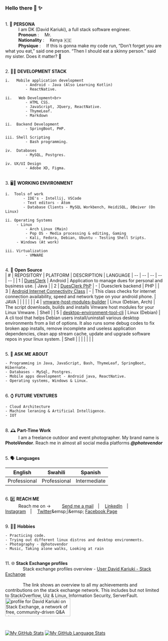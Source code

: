 ### Hello there 👋 ✨ 

<br>1.  🧑 **PERSONA**<br>
&emsp;&emsp;&emsp;I am DK (David Kariuki), a full stack software engineer.<br>
&emsp;&emsp;&emsp;**Pronoun** : &emsp;Mr.<br>
&emsp;&emsp;&emsp;**Nationality** : &emsp;Kenya 🇰🇪<br>
&emsp;&emsp;&emsp;**Physique** : &emsp;If this is gonna make my code run, “Don’t forget you are what you eat,” said one person. “Then I should eat a skinny person.” said my sister. Does it matter? 🤣<br>

<br>2.  🧑‍💼 **DEVELOPMENT STACK**<br>

    i.   Mobile application development
             - Android - Java (Also Learning Kotlin)
             - ReactNative.
              
    ii.   Web Development<br>
             - HTML CSS. 
             - JavaScript, JQuery, ReactNative.
             - ThymeLeaf.
             - Markdown
               
    ii.  Backend Development
             - SpringBoot, PHP.
               
    iii. Shell Scripting
             - Bash programming.
    
    iv.  Databases
             - MySQL, Postgres.
             
    iv. UX/UI Design
             - Adobe XD, Figma.

<br>3.  🖥️💼 **WORKING ENVIRONMENT**<br>

    i.  Tools of work
            - IDE's - Intellij, VSCode
            - Text editors - Atom
            - Database Clients - MySQL Workbench, HeidiSQL, DBeiver (On Linux)  
    
    ii. Operating Systems
         - Linux
             - Arch Linux (Main)
             - Pop OS - Media processing & editing, Gaming
             - Kali, Fedora, Debian, Ubuntu - Testing Shell Sripts.
         - Windows (At work)
         
    iii. Virtualization
             - VMWARE


<br>4.  💬 **Open Source**<br>
| # | REPOSITORY | PLATFORM | DESCRIPTION | LANGUAGE |
-- | -- | -- | -- | -- |
| 1 | [DuesClerk](https://github.com/david-kariuki/DuesClerk) | Android | Application to manage dues for personal and business use. | Java |
| 2 | [DuesClerk PhP](https://github.com/david-kariuki/DuesClerk-Backend) | - | Duesclerk backend | PHP |
| 3 | [Android Internet Connectivity Class](https://github.com/david-kariuki/AndroidInternetConnectivity) | - | This class checks for internet connection availability, speed and network type on your android phone. | JAVA |
|  |  |  |  |
| 4 | [vmware-host-modules-builder](https://github.com/david-kariuki/vmware-host-modules-builder-cli) | Linux (Debian, Arch) | The script downloads, builds and installs Vmware host modules for your Linux Vmware. | Shell |
| 5 | [desktop-environment-tool-cli]() | Linux (Debian) | A cli tool that helps Debian users install/uninstall various desktop environments from a list of options. It also runs some debug codes to fix broken app installs, remove incomplete and useless application dependencies, clean app stream cache, update and upgrade software repos in your linux system.  | Shell |
|  | |  |  |  |



<br>5.  💬 **ASK ME ABOUT**<br>

    - Programming in Java, JavaScript, Bash, ThymeLeaf, SpringBoot, Hibernate.
    - Databases - MySql, Postgres.
    - Mobile apps development - Android java, ReactNative.
    - Operating systems, Windows & Linux.
    

<br>6.  ⌚ **FUTURE VENTURES**<br>
    
    - Cloud Architecture
    - Machine leraning & Artificial Intelligence.
    - IOT

<br>8.  🕰️ **Part-Time Work**<br>
&emsp;&emsp;&emsp;I am a freelance outdoor and event photographer. My brand name is **PhotoVendor**. Reach me in almost all social media platforms ***@photovendor***


<br>5.  🗣️ **Languages**<br>

| English | Swahili | Spanish |
-- | -- | -- |
| Professional | Professional | Intermediate |


<br>6. #️⃣ **REACH ME**<br>
&emsp;&emsp;&emsp;Reach me on -> &emsp;&emsp;
[Send me a mail](mailto:dkaris.k@gmail.com)&emsp;|&emsp;
[LinkedIn](https://www.linkedin.com/in/davidkariuki/)&emsp;|&emsp;
[Instagram](https://www.instagram.com/david_kariuki)&emsp;|&emsp;
[Twitter](https://www.twitter.com/davidkariuki_)&emsp;|&emsp;
[Facebook Page](https://www.facebook.com/dk.davidkariuki)
   

<br>9.  🤗😉 **Hobbies**<br>

    - Practicing code.
    - Trying out different linux distros and desktop environments.
    - Photography - @photovendor
    - Music, Taking alone walks, Looking at rain
    

<br>11.  🌐 **Stack Exchange profiles**<br>
&emsp;&emsp;&emsp;&emsp;Stack exchange profiles overview - [User David Kariuki - Stack Exchange](https://stackexchange.com/users/7822670/david-kariuki?tab=accounts) <br><br>
&emsp;&emsp;&emsp;&emsp;The link shows an overview to all my achievements and contributions on the stack exchange network. This includes but not limited to StackOverflow, Uiz & Linux, Information Security, ServerFault. 
<a href="https://stackexchange.com/users/7822670/david-kariuki?tab=accounts"><img src="https://stackexchange.com/users/flair/7822670.png" width="208" height="58" alt="profile for David Kariuki on Stack Exchange, a network of free, community-driven Q&amp;A sites" title="profile for David Kariuki on Stack Exchange, a network of free, community-driven Q&amp;A sites"></a>

<br> 

[![My GitHub Stats](https://github-readme-stats.vercel.app/api/?username=david-kariuki&count_private=true&theme=tokyonight&showicons=true)]()
[![My GitHub Language Stats](https://github-readme-stats.vercel.app/api/top-langs/?username=david-kariuki&langs_count=5&theme=tokyonight)]()
